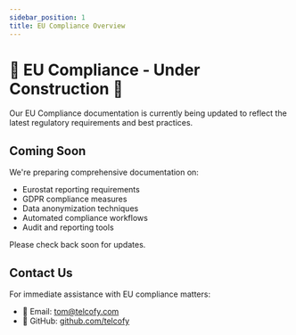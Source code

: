 ```yaml
---
sidebar_position: 1
title: EU Compliance Overview
---
```


# 🚧 EU Compliance - Under Construction 🚧

Our EU Compliance documentation is currently being updated to reflect the latest regulatory requirements and best practices.

## Coming Soon

We're preparing comprehensive documentation on:
- Eurostat reporting requirements
- GDPR compliance measures
- Data anonymization techniques
- Automated compliance workflows
- Audit and reporting tools

Please check back soon for updates.

## Contact Us

For immediate assistance with EU compliance matters:
- 📧 Email: tom@telcofy.com
- 🐙 GitHub: [github.com/telcofy](https://github.com/telcofy)